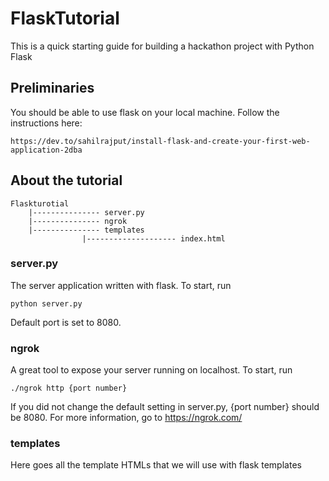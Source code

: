 # FlaskTutorial
This is a quick starting guide for building a hackathon project with Python Flask

## Preliminaries

You should be able to use flask on your local machine. Follow the instructions here:
```
https://dev.to/sahilrajput/install-flask-and-create-your-first-web-application-2dba
```

## About the tutorial
```
Flaskturotial
	|--------------- server.py
	|--------------- ngrok
	|--------------- templates
				|-------------------- index.html
```
### server.py
The server application written with flask. To start, run
```
python server.py
```

Default port is set to 8080.

### ngrok
A great tool to expose your server running on localhost. To start, run
```
./ngrok http {port number}
```

If you did not change the default setting in server.py, {port number} should be 8080.
For more information, go to https://ngrok.com/

### templates
Here goes all the template HTMLs that we will use with flask templates